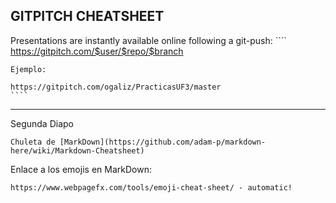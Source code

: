 ## GITPITCH CHEATSHEET

Presentations are instantly available online following a git-push:
	````
	https://gitpitch.com/$user/$repo/$branch
	
	Ejemplo:

	https://gitpitch.com/ogaliz/PracticasUF3/master
	````
---

Segunda Diapo

	Chuleta de [MarkDown](https://github.com/adam-p/markdown-here/wiki/Markdown-Cheatsheet)
		
Enlace a los emojis en MarkDown:

	https://www.webpagefx.com/tools/emoji-cheat-sheet/ - automatic!

